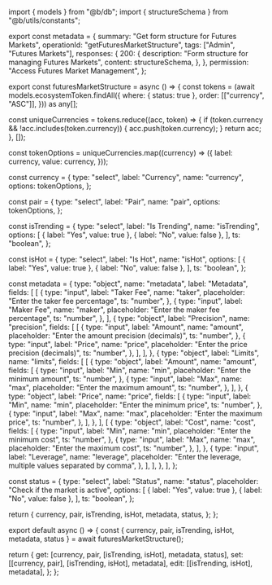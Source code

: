 import { models } from "@b/db";
import { structureSchema } from "@b/utils/constants";

export const metadata = {
  summary: "Get form structure for Futures Markets",
  operationId: "getFuturesMarketStructure",
  tags: ["Admin", "Futures Markets"],
  responses: {
    200: {
      description: "Form structure for managing Futures Markets",
      content: structureSchema,
    },
  },
  permission: "Access Futures Market Management",
};

export const futuresMarketStructure = async () => {
  const tokens = (await models.ecosystemToken.findAll({
    where: { status: true },
    order: [["currency", "ASC"]],
  })) as any[];

  const uniqueCurrencies = tokens.reduce((acc, token) => {
    if (token.currency && !acc.includes(token.currency)) {
      acc.push(token.currency);
    }
    return acc;
  }, []);

  const tokenOptions = uniqueCurrencies.map((currency) => ({
    label: currency,
    value: currency,
  }));

  const currency = {
    type: "select",
    label: "Currency",
    name: "currency",
    options: tokenOptions,
  };

  const pair = {
    type: "select",
    label: "Pair",
    name: "pair",
    options: tokenOptions,
  };

  const isTrending = {
    type: "select",
    label: "Is Trending",
    name: "isTrending",
    options: [
      { label: "Yes", value: true },
      { label: "No", value: false },
    ],
    ts: "boolean",
  };

  const isHot = {
    type: "select",
    label: "Is Hot",
    name: "isHot",
    options: [
      { label: "Yes", value: true },
      { label: "No", value: false },
    ],
    ts: "boolean",
  };

  const metadata = {
    type: "object",
    name: "metadata",
    label: "Metadata",
    fields: [
      [
        {
          type: "input",
          label: "Taker Fee",
          name: "taker",
          placeholder: "Enter the taker fee percentage",
          ts: "number",
        },
        {
          type: "input",
          label: "Maker Fee",
          name: "maker",
          placeholder: "Enter the maker fee percentage",
          ts: "number",
        },
      ],
      {
        type: "object",
        label: "Precision",
        name: "precision",
        fields: [
          [
            {
              type: "input",
              label: "Amount",
              name: "amount",
              placeholder: "Enter the amount precision (decimals)",
              ts: "number",
            },
            {
              type: "input",
              label: "Price",
              name: "price",
              placeholder: "Enter the price precision (decimals)",
              ts: "number",
            },
          ],
        ],
      },
      {
        type: "object",
        label: "Limits",
        name: "limits",
        fields: [
          [
            {
              type: "object",
              label: "Amount",
              name: "amount",
              fields: [
                {
                  type: "input",
                  label: "Min",
                  name: "min",
                  placeholder: "Enter the minimum amount",
                  ts: "number",
                },
                {
                  type: "input",
                  label: "Max",
                  name: "max",
                  placeholder: "Enter the maximum amount",
                  ts: "number",
                },
              ],
            },
            {
              type: "object",
              label: "Price",
              name: "price",
              fields: [
                {
                  type: "input",
                  label: "Min",
                  name: "min",
                  placeholder: "Enter the minimum price",
                  ts: "number",
                },
                {
                  type: "input",
                  label: "Max",
                  name: "max",
                  placeholder: "Enter the maximum price",
                  ts: "number",
                },
              ],
            },
          ],
          [
            {
              type: "object",
              label: "Cost",
              name: "cost",
              fields: [
                {
                  type: "input",
                  label: "Min",
                  name: "min",
                  placeholder: "Enter the minimum cost",
                  ts: "number",
                },
                {
                  type: "input",
                  label: "Max",
                  name: "max",
                  placeholder: "Enter the maximum cost",
                  ts: "number",
                },
              ],
            },
            {
              type: "input",
              label: "Leverage",
              name: "leverage",
              placeholder:
                "Enter the leverage, multiple values separated by comma",
            },
          ],
        ],
      },
    ],
  };

  const status = {
    type: "select",
    label: "Status",
    name: "status",
    placeholder: "Check if the market is active",
    options: [
      { label: "Yes", value: true },
      { label: "No", value: false },
    ],
    ts: "boolean",
  };

  return {
    currency,
    pair,
    isTrending,
    isHot,
    metadata,
    status,
  };
};

export default async () => {
  const { currency, pair, isTrending, isHot, metadata, status } =
    await futuresMarketStructure();

  return {
    get: [currency, pair, [isTrending, isHot], metadata, status],
    set: [[currency, pair], [isTrending, isHot], metadata],
    edit: [[isTrending, isHot], metadata],
  };
};
